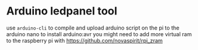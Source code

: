 # Arduino ledpanel tool

use `arduino-cli` to compile and upload arduino script on the pi to the arduino nano
to install arduino:avr you might need to add more virtual ram to the raspberry pi with
https://github.com/novaspirit/rpi_zram

